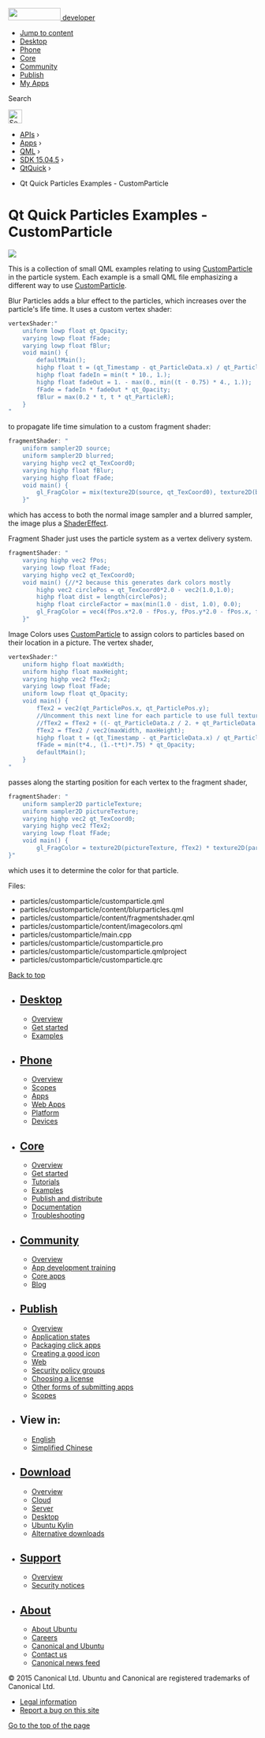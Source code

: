 <a href="https://developer.ubuntu.com/" class="logo-ubuntu"><img src="https://developer.ubuntu.com/assets/sites/ubuntu/latest/u/img/logos/logo-ubuntu-orange.svg" width="106" height="25" /> <span>developer</span></a>

-   [Jump to content](index.html#main-content)
-   [Desktop](https://developer.ubuntu.com/en/desktop/)
-   [Phone](https://developer.ubuntu.com/en/phone/)
-   [Core](https://developer.ubuntu.com/core)
-   [Community](https://developer.ubuntu.com/en/community/)
-   [Publish](https://developer.ubuntu.com/en/publish/)
-   [My Apps](https://myapps.developer.ubuntu.com/)

Search

<img src="https://developer.ubuntu.com/assets/sites/ubuntu/latest/u/img/search-white.svg" alt="Search" height="28" />

-   [APIs](../../../../index.html) ›
-   [Apps](../../../index.html) ›
-   [QML](../../index.html) ›
-   <a href="../index.html" class="sub-nav-item">SDK 15.04.5</a> ›
-   <a href="../QtQuick/index.html" class="sub-nav-item">QtQuick</a> ›

<!-- -->

-   Qt Quick Particles Examples - CustomParticle

Qt Quick Particles Examples - CustomParticle
============================================

<span class="subtitle"></span>
<span id="details"></span>
![](https://developer.ubuntu.com/static/devportal_uploaded/ebf543b5-5007-4095-805a-859f9be1eb10-api/apps/qml/sdk-15.04.5/qtquick-particles-customparticle-example/images/qml-customparticle-example.png)

This is a collection of small QML examples relating to using [CustomParticle](../QtQuick.Particles.CustomParticle/index.html) in the particle system. Each example is a small QML file emphasizing a different way to use [CustomParticle](../QtQuick.Particles.CustomParticle/index.html).

Blur Particles adds a blur effect to the particles, which increases over the particle's life time. It uses a custom vertex shader:

``` qml
vertexShader:"
    uniform lowp float qt_Opacity;
    varying lowp float fFade;
    varying lowp float fBlur;
    void main() {
        defaultMain();
        highp float t = (qt_Timestamp - qt_ParticleData.x) / qt_ParticleData.y;
        highp float fadeIn = min(t * 10., 1.);
        highp float fadeOut = 1. - max(0., min((t - 0.75) * 4., 1.));
        fFade = fadeIn * fadeOut * qt_Opacity;
        fBlur = max(0.2 * t, t * qt_ParticleR);
    }
"
```

to propagate life time simulation to a custom fragment shader:

``` qml
fragmentShader: "
    uniform sampler2D source;
    uniform sampler2D blurred;
    varying highp vec2 qt_TexCoord0;
    varying highp float fBlur;
    varying highp float fFade;
    void main() {
        gl_FragColor = mix(texture2D(source, qt_TexCoord0), texture2D(blurred, qt_TexCoord0), min(1.0,fBlur*3.0)) * fFade;
    }"
```

which has access to both the normal image sampler and a blurred sampler, the image plus a [ShaderEffect](../QtQuick.ShaderEffect/index.html).

Fragment Shader just uses the particle system as a vertex delivery system.

``` qml
fragmentShader: "
    varying highp vec2 fPos;
    varying lowp float fFade;
    varying highp vec2 qt_TexCoord0;
    void main() {//*2 because this generates dark colors mostly
        highp vec2 circlePos = qt_TexCoord0*2.0 - vec2(1.0,1.0);
        highp float dist = length(circlePos);
        highp float circleFactor = max(min(1.0 - dist, 1.0), 0.0);
        gl_FragColor = vec4(fPos.x*2.0 - fPos.y, fPos.y*2.0 - fPos.x, fPos.x*fPos.y*2.0, 0.0) * circleFactor * fFade;
    }"
```

Image Colors uses [CustomParticle](../QtQuick.Particles.CustomParticle/index.html) to assign colors to particles based on their location in a picture. The vertex shader,

``` qml
vertexShader:"
    uniform highp float maxWidth;
    uniform highp float maxHeight;
    varying highp vec2 fTex2;
    varying lowp float fFade;
    uniform lowp float qt_Opacity;
    void main() {
        fTex2 = vec2(qt_ParticlePos.x, qt_ParticlePos.y);
        //Uncomment this next line for each particle to use full texture, instead of the solid color at the center of the particle.
        //fTex2 = fTex2 + ((- qt_ParticleData.z / 2. + qt_ParticleData.z) * qt_ParticleTex); //Adjusts size so it's like a chunk of image.
        fTex2 = fTex2 / vec2(maxWidth, maxHeight);
        highp float t = (qt_Timestamp - qt_ParticleData.x) / qt_ParticleData.y;
        fFade = min(t*4., (1.-t*t)*.75) * qt_Opacity;
        defaultMain();
    }
"
```

passes along the starting position for each vertex to the fragment shader,

``` qml
fragmentShader: "
    uniform sampler2D particleTexture;
    uniform sampler2D pictureTexture;
    varying highp vec2 qt_TexCoord0;
    varying highp vec2 fTex2;
    varying lowp float fFade;
    void main() {
        gl_FragColor = texture2D(pictureTexture, fTex2) * texture2D(particleTexture, qt_TexCoord0).w * fFade;
}"
```

which uses it to determine the color for that particle.

Files:

-   particles/customparticle/customparticle.qml
-   particles/customparticle/content/blurparticles.qml
-   particles/customparticle/content/fragmentshader.qml
-   particles/customparticle/content/imagecolors.qml
-   particles/customparticle/main.cpp
-   particles/customparticle/customparticle.pro
-   particles/customparticle/customparticle.qmlproject
-   particles/customparticle/customparticle.qrc

[Back to top](index.html#)

-   [Desktop](https://developer.ubuntu.com/en/desktop/)
    ---------------------------------------------------

    -   [Overview](https://developer.ubuntu.com/en/desktop/)
    -   [Get started](http://snapcraft.io/?utm_source=developer.ubuntu.com&utm_medium=devportal&utm_term=snaps%20snapcraft%20desktop&utm_content=menu&utm_campaign=duc_snappers)
    -   [Examples](https://github.com/ubuntu/snappy-playpen)

-   [Phone](https://developer.ubuntu.com/en/phone/)
    -----------------------------------------------

    -   [Overview](https://developer.ubuntu.com/en/phone/)
    -   [Scopes](https://developer.ubuntu.com/en/phone/scopes/)
    -   [Apps](https://developer.ubuntu.com/en/phone/apps/)
    -   [Web Apps](https://developer.ubuntu.com/en/phone/web/)
    -   [Platform](https://developer.ubuntu.com/en/phone/platform/)
    -   [Devices](https://developer.ubuntu.com/en/phone/devices/)

-   [Core](https://developer.ubuntu.com/core)
    -----------------------------------------

    -   [Overview](https://developer.ubuntu.com/core)
    -   [Get started](https://developer.ubuntu.com/core/get-started)
    -   [Tutorials](https://developer.ubuntu.com/core/tutorials)
    -   [Examples](https://developer.ubuntu.com/core/examples)
    -   [Publish and distribute](https://developer.ubuntu.com/core/publish-and-distribute)
    -   [Documentation](https://developer.ubuntu.com/core/documentation)
    -   [Troubleshooting](https://developer.ubuntu.com/core/troubleshooting)

-   [Community](https://developer.ubuntu.com/en/community/)
    -------------------------------------------------------

    -   [Overview](https://developer.ubuntu.com/en/community/)
    -   [App development training](https://developer.ubuntu.com/en/community/training/)
    -   [Core apps](https://developer.ubuntu.com/en/community/core-apps/)
    -   [Blog](https://developer.ubuntu.com/en/community/blog/)

-   [Publish](https://developer.ubuntu.com/en/publish/)
    ---------------------------------------------------

    -   [Overview](https://developer.ubuntu.com/en/publish/)
    -   [Application states](https://developer.ubuntu.com/en/publish/application-states/)
    -   [Packaging click apps](https://developer.ubuntu.com/en/publish/packaging-click-apps/)
    -   [Creating a good icon](https://developer.ubuntu.com/en/publish/creating-a-good-icon/)
    -   [Web](https://developer.ubuntu.com/en/publish/web/)
    -   [Security policy groups](https://developer.ubuntu.com/en/publish/security-policy-groups/)
    -   [Choosing a license](https://developer.ubuntu.com/en/publish/choosing-a-license/)
    -   [Other forms of submitting apps](https://developer.ubuntu.com/en/publish/other-forms-of-submitting-apps/)
    -   [Scopes](https://developer.ubuntu.com/en/publish/scopes/)

-   View in:
    --------

    -   [English](index.html "Change to language: English")
    -   [Simplified Chinese](index.html "Change to language: Simplified Chinese")

-   [Download](http://ubuntu.com/download/)
    ---------------------------------------

    -   [Overview](http://ubuntu.com/download)
    -   [Cloud](http://ubuntu.com/download/cloud)
    -   [Server](http://ubuntu.com/download/server)
    -   [Desktop](http://ubuntu.com/download/desktop)
    -   [Ubuntu Kylin](http://ubuntu.com/download/ubuntu-kylin)
    -   [Alternative downloads](http://ubuntu.com/download/alternative-downloads)

-   [Support](http://ubuntu.com/support/)
    -------------------------------------

    -   [Overview](http://ubuntu.com/support)
    -   [Security notices](http://www.ubuntu.com/usn/)

-   [About](http://ubuntu.com/about/)
    ---------------------------------

    -   [About Ubuntu](http://ubuntu.com/about/about-ubuntu)
    -   [Careers](http://www.canonical.com/careers)
    -   [Canonical and Ubuntu](http://ubuntu.com/about/canonical-and-ubuntu)
    -   [Contact us](http://ubuntu.com/about/contact-us)
    -   [Canonical news feed](http://insights.ubuntu.com/feed/)

© 2015 Canonical Ltd. Ubuntu and Canonical are registered trademarks of Canonical Ltd.

-   [Legal information](http://www.ubuntu.com/legal)
-   [Report a bug on this site](https://bugs.launchpad.net/developer-ubuntu-com/)

<span class="accessibility-aid">[Go to the top of the page](index.html#)</span>
